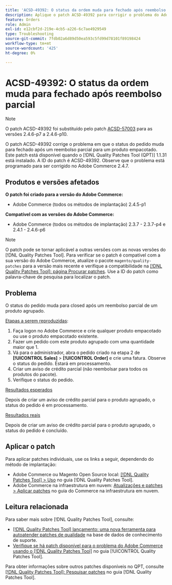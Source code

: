 ```yaml
---
title: 'ACSD-49392: O status da ordem muda para fechado após reembolso parcial'
description: Aplique o patch ACSD-49392 para corrigir o problema do Adobe Commerce em que o status do pedido muda para fechado após um reembolso parcial para um produto empacotado.
feature: Orders
role: Admin
exl-id: e12cbf2d-219e-4cb5-a226-6c7ae4929549
type: Troubleshooting
source-git-commit: 7fdb02a6d89d50ea593c5fd99d78101f89198424
workflow-type: tm+mt
source-wordcount: '425'
ht-degree: 0%

---
```


# ACSD-49392: O status da ordem muda para fechado após reembolso parcial

>[!NOTE]
>
>O patch ACSD-49392 foi substituído pelo patch [ACSD-57003](https://experienceleague.adobe.com/en/docs/commerce-operations/tools/quality-patches-tool/patches-available-in-qpt/v1-1-46/acsd-57003-order-status-changed-to-complete-instead-of-processing) para as versões 2.4.6-p7 a 2.4.6-p10.

O patch ACSD-49392 corrige o problema em que o status do pedido muda para fechado após um reembolso parcial para um produto empacotado. Este patch está disponível quando o [!DNL Quality Patches Tool (QPT)] 1.1.31 está instalado. A ID do patch é ACSD-49392. Observe que o problema está programado para ser corrigido no Adobe Commerce 2.4.7.

## Produtos e versões afetados

**O patch foi criado para a versão do Adobe Commerce:**

* Adobe Commerce (todos os métodos de implantação) 2.4.5-p1

**Compatível com as versões do Adobe Commerce:**

* Adobe Commerce (todos os métodos de implantação) 2.3.7 - 2.3.7-p4 e 2.4.1 - 2.4.6-p6

>[!NOTE]
>
>O patch pode se tornar aplicável a outras versões com as novas versões do [!DNL Quality Patches Tool]. Para verificar se o patch é compatível com a sua versão do Adobe Commerce, atualize o pacote `magento/quality-patches` para a versão mais recente e verifique a compatibilidade na [[!DNL Quality Patches Tool]: página Procurar patches](https://experienceleague.adobe.com/tools/commerce-quality-patches/index.html). Use a ID do patch como palavra-chave de pesquisa para localizar o patch.

## Problema

O status do pedido muda para closed após um reembolso parcial de um produto agrupado.

<u>Etapas a serem reproduzidas</u>:

1. Faça logon no Adobe Commerce e crie qualquer produto empacotado ou use o produto empacotado existente.
1. Fazer um pedido com este produto agrupado com uma quantidade maior que 1.
1. Vá para o administrador, abra o pedido criado na etapa 2 de **[!UICONTROL Sales]** > **[!UICONTROL Order]** e crie uma fatura. Observe o status do pedido. Estará em processamento.
1. Criar um aviso de crédito parcial (não reembolsar para todos os produtos do pacote).
1. Verifique o status do pedido.

<u>Resultados esperados</u>

Depois de criar um aviso de crédito parcial para o produto agrupado, o status do pedido é em processamento.

<u>Resultados reais</u>

Depois de criar um aviso de crédito parcial para o produto agrupado, o status do pedido é concluído.

## Aplicar o patch

Para aplicar patches individuais, use os links a seguir, dependendo do método de implantação:

* Adobe Commerce ou Magento Open Source local: [[!DNL Quality Patches Tool] > Uso](/help/tools/quality-patches-tool/usage.md) no guia [!DNL Quality Patches Tool].
* Adobe Commerce na infraestrutura em nuvem: [Atualizações e patches > Aplicar patches](https://experienceleague.adobe.com/docs/commerce-cloud-service/user-guide/develop/upgrade/apply-patches.html) no guia do Commerce na infraestrutura em nuvem.

## Leitura relacionada

Para saber mais sobre [!DNL Quality Patches Tool], consulte:

* [[!DNL Quality Patches Tool] lançamento: uma nova ferramenta para autoatender patches de qualidade](https://experienceleague.adobe.com/en/docs/commerce-operations/tools/quality-patches-tool/quality-patches-tool-to-self-serve-quality-patches) na base de dados de conhecimento de suporte.
* [Verifique se há patch disponível para o problema do Adobe Commerce usando o  [!DNL Quality Patches Tool]](/help/tools/quality-patches-tool/patches-available-in-qpt/check-patch-for-magento-issue-with-magento-quality-patches.md) no guia [!UICONTROL Quality Patches Tool].


Para obter informações sobre outros patches disponíveis no QPT, consulte [[!DNL Quality Patches Tool]: Pesquisar patches](https://experienceleague.adobe.com/tools/commerce-quality-patches/index.html) no guia [!DNL Quality Patches Tool].
